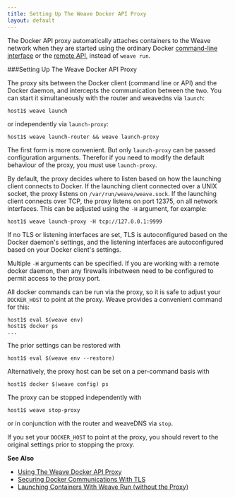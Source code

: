 ```yaml
---
title: Setting Up The Weave Docker API Proxy
layout: default
---
```



The Docker API proxy automatically attaches containers to the Weave
network when they are started using the ordinary Docker
[command-line interface](https://docs.docker.com/reference/commandline/cli/)
or the [remote API](https://docs.docker.com/reference/api/docker_remote_api/),
instead of `weave run`.

 
###Setting Up The Weave Docker API Proxy

The proxy sits between the Docker client (command line or API) and the
Docker daemon, and intercepts the communication between the two. You can
start it simultaneously with the router and weavedns via `launch`:

    host1$ weave launch

or independently via `launch-proxy`:

    host1$ weave launch-router && weave launch-proxy

The first form is more convenient. But only `launch-proxy` can be passed configuration arguments. 
Therefor if you need to modify the default behaviour of the proxy, you must use `launch-proxy`.

By default, the proxy decides where to listen based on how the
launching client connects to Docker. If the launching client connected
over a UNIX socket, the proxy listens on `/var/run/weave/weave.sock`. If
the launching client connects over TCP, the proxy listens on port
12375, on all network interfaces. This can be adjusted using the `-H`
argument, for example:

    host1$ weave launch-proxy -H tcp://127.0.0.1:9999

If no TLS or listening interfaces are set, TLS is autoconfigured
based on the Docker daemon's settings, and the listening interfaces are 
autoconfigured based on your Docker client's settings.

Multiple `-H` arguments can be specified. If you are working with a
remote docker daemon, then any firewalls inbetween need to be
configured to permit access to the proxy port.

All docker commands can be run via the proxy, so it is safe to adjust
your `DOCKER_HOST` to point at the proxy. Weave provides a convenient
command for this:

    host1$ eval $(weave env)
    host1$ docker ps
    ...

The prior settings can be restored with

    host1$ eval $(weave env --restore)

Alternatively, the proxy host can be set on a per-command basis with

    host1$ docker $(weave config) ps

The proxy can be stopped independently with

    host1$ weave stop-proxy

or in conjunction with the router and weaveDNS via `stop`.

If you set your `DOCKER_HOST` to point at the proxy, you should revert
to the original settings prior to stopping the proxy.


**See Also**

 * [Using The Weave Docker API Proxy](/site/weave-docker-api/using-proxy.md)
 * [Securing Docker Communications With TLS](securing-proxy.md)
 * [Launching Containers With Weave Run (without the Proxy)](/site/weave-docker-api/launching-without-proxy.md)


